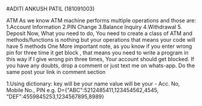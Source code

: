 #ADITI ANKUSH PATIL (181091003)

ATM
As we know ATM machine performs multiple operations and those are:
1.Account Information
2.PIN Change
3.Balance Inquiry
4.Withdrawal
5. Deposit
Now, What you need to do, You need to create a class of ATM and methods/functions is nothing but your operations that means your code will have 5 methods
One More important note, as you know if you enter wrong pin for three time it get block , that means you need to write a program in this way if I give wrong pin three times, Your account should get blocked. If you have any doubts, drop a comment or just text me on whats-app.
Do the same post your link in comment section

1.Using dictionary:
key will be your name
value will be your - Acc. No, Mobile No., PIN
e.g. D={"ABC":5212485411,123454562,4545, "DEF":4559845253,1234567895,8989}
